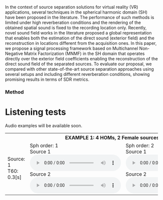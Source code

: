 In the context of source separation solutions for virtual reality (VR) applications, several techniques in the spherical harmonic domain (SH) have been proposed in the literature. The performance of such methods is limited under high reverberation conditions and the rendering of the obtained spatial sound is fixed to the recording location only. Recently, novel sound field works in the literature proposed a global representation that enables both the estimation of the direct sound (exterior field) and the reconstruction in locations different from the acquisition ones. In this paper, we propose a signal processing framework based on Multichannel Non-Negative Matrix Factorization (MNMF) in the SH domain that operates directly over the exterior field coefficients enabling the reconstruction of the direct sound field of the separated sources. To evaluate our proposal, we compared with other state-of-the-art source separation approaches using several setups and including different reverberation conditions, showing promising results in terms of SDR metrics.

### Method
<!--  ![Image](figures/pipeline.png) -->

# Listening tests
Audio examples will be available soon.
<!--- Here below we report some audio examples along with the spectrogram of the signals. <br>
For each example [...]. <br>
We compare the results of the proposed method with the FastMNMF and ILRMA.
--->

<table style="width: 100%; table-layout: fixed; word-wrap: normal;">
  <!-- SETUP -->
  <tr> 
    <th colspan="4" style="text-align:center;">EXAMPLE 1: 4 HOMs, 2 Female sources</th>
  </tr>
  <tr>
    <td>
      Source: 1 <br>
      T60: 0.3[s]<br>
    </td>
<!--     <td>
      Mixture
      <audio controls>
        <source src="examples/exs1/2_source/4_array/30/1_order/.wav" type="audio/mpeg">
        Your browser does not support the audio element.
      </audio>
    <\td> -->
    <td>
      <!-- <img src="examples/exs1/ds1/mixture_mic0.png" title="mic0" width="100%"/> -->
      Sph order: 1 <br>
      Source 1
      <audio controls>
        <source src="examples/exs1/2_source/1_position/4_array/30/1_order/est_1_mono.wav" type="audio/mpeg">
        Your browser does not support the audio element.
      </audio><br>
      Source 2
      <audio controls>
        <source src="examples/exs1/2_source/1_position/4_array/30/1_order/est_2_mono.wav" type="audio/mpeg">
        Your browser does not support the audio element.
      </audio>
    </td>
    <td>
      <!-- <img src="examples/exs1/ds1/mixture_mic0.png" title="mic0" width="100%"/> -->
      Sph order: 2 <br>
      Source 1
      <audio controls>
        <source src="examples/exs1/2_source/1_position/4_array/30/2_order/est_1_mono.wav" type="audio/mpeg">
        Your browser does not support the audio element.
      </audio><br>
      Source 2
      <audio controls>
        <source src="examples/exs1/2_source/1_position/4_array/30/2_order/est_2_mono.wav" type="audio/mpeg">
        Your browser does not support the audio element.
      </audio>
    </td>
  </tr> 
</table>
